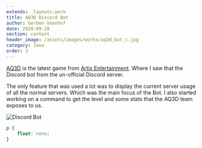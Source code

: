 ```yaml
---
extends: _layouts.work
title: AQ3D Discord Bot
author: Gerben Veenhof
date: 2020-09-28
section: content
header_image: /assets/images/works/aq3d_bot_c.jpg
category: Java
order: 3
---
```


[AQ3D](https://aq3d.com/) is the latest game from [Artix Entertainment](https://www.artix.com/).
Where I saw that the Discord bot from the un-official Discord server.

The only feature that was used a lot was to display the current server usage of all the normal servers. Which was the main focus of the Bot.
I also started working on a command to get the level and some stats that the AQ3D team exposes to us.

![Discord Bot](/assets/images/works/aq3d_bot_c.jpg)

```css
p {
    float: none;
}
```
